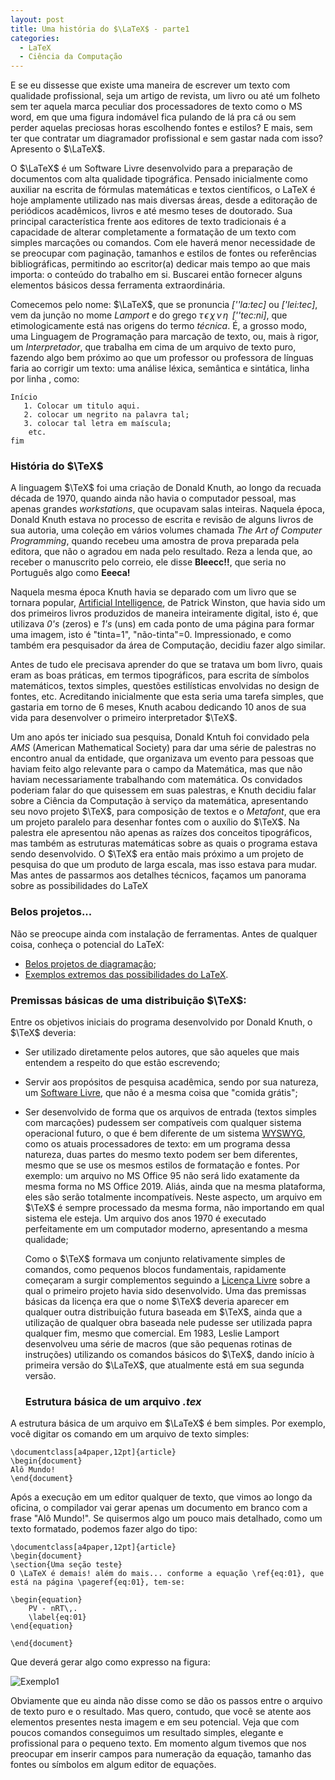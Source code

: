 ```yaml
---
layout: post
title: Uma história do $\LaTeX$ - parte1
categories:
  - LaTeX
  - Ciência da Computação
---
```


E se eu dissesse que existe uma maneira de escrever um texto com qualidade profissional, seja um artigo de revista, um livro ou até um folheto sem ter aquela marca peculiar dos processadores de texto como o MS word, em que uma figura indomável fica pulando de lá pra cá ou sem perder aquelas preciosas horas escolhendo fontes e estilos? E mais, sem ter que contratar um diagramador profissional e sem gastar nada com isso? Apresento o $\LaTeX$.

O $\LaTeX$ é um Software Livre desenvolvido para a preparação de documentos com alta qualidade tipográfica. Pensado inicialmente como auxiliar na escrita de fórmulas matemáticas e textos científicos, o LaTeX é hoje amplamente utilizado nas mais diversas áreas, desde a editoração de periódicos acadêmicos, livros e até mesmo teses de doutorado. Sua principal característica frente aos editores de texto tradicionais é a capacidade de alterar completamente a formatação de um texto com simples marcações ou comandos. Com ele haverá menor necessidade de se preocupar com paginação, tamanhos e estilos de fontes ou referências bibliográficas, permitindo ao escritor(a) dedicar mais tempo ao que mais importa: o conteúdo do trabalho em si. Buscarei então fornecer alguns elementos básicos dessa ferramenta extraordinária.

Comecemos pelo nome: $\LaTeX$, que se pronuncia *[''la:tec]* ou *['lei:tec]*, vem da junção no mome *Lamport* e do grego $\tau\, \epsilon\, \chi\, \nu\,\eta\,$ *[''tec:ni]*, que etimologicamente está nas origens do termo *técnica*. É, a grosso modo, uma Linguagem de Programação para marcação de texto, ou, mais à rigor, um *Interpretador*, que trabalha em cima de um arquivo de texto puro, fazendo algo bem próximo ao que um professor ou professora de línguas faria ao corrigir um texto: uma análise léxica, semântica e sintática, linha por linha , como:

    Início
       1. Colocar um titulo aqui.
       2. colocar um negrito na palavra tal;
       3. colocar tal letra em maíscula;
        etc.
    fim

### História do $\TeX$

A linguagem $\TeX$ foi uma criação de Donald Knuth, ao longo da recuada década de 1970, quando ainda não havia o computador pessoal, mas apenas grandes *workstations*, que ocupavam salas inteiras. Naquela época, Donald Knuth estava no processo de escrita e revisão de alguns livros de sua autoria, uma coleção em vários volumes chamada *The Art of Computer Programming*, quando recebeu uma amostra de prova preparada pela editora, que não o agradou em nada pelo resultado. Reza a lenda que, ao receber o manuscrito pelo correio, ele disse **Bleecc!!**, que seria no Português algo como **Eeeca!**

Naquela mesma época Knuth havia se deparado com um livro que se tornara popular,  [Artificial Intelligence](https://archive.org/details/artificialintell00wins), de Patrick Winston, que havia sido um dos primeiros livros  produzidos de maneira inteiramente digital, isto é, que utilizava *0's* (zeros) e *1's* (uns) em cada ponto de uma página para formar uma imagem, isto é "tinta=1", "não-tinta"=0. Impressionado, e como também era pesquisador da área de Computação, decidiu fazer algo similar.  

Antes de tudo ele precisava aprender do que se tratava um bom livro, quais eram as boas práticas, em termos tipográficos, para escrita de símbolos matemáticos, textos simples, questões estilísticas envolvidas no design de fontes, etc. Acreditando inicialmente que esta seria uma tarefa simples, que gastaria em torno de 6 meses, Knuth acabou dedicando 10 anos de sua vida para desenvolver o primeiro interpretador $\TeX$.

Um ano após ter iniciado sua pesquisa, Donald Kntuh foi convidado pela *AMS* (American Mathematical Society) para dar uma série de palestras no encontro anual da entidade, que organizava um evento para pessoas que haviam feito algo relevante para o campo da Matemática, mas que não haviam necessariamente trabalhando com matemática. Os convidados poderiam falar do que quisessem em suas palestras, e Knuth decidiu falar sobre a Ciência da Computação à serviço da matemática, apresentando seu novo projeto $\TeX$, para composição de textos e o *Metafont*, que era um projeto paralelo para desenhar fontes com o auxílio do $\TeX$.  Na palestra ele apresentou não apenas as raízes dos conceitos tipográficos, mas também as estruturas matemáticas sobre as quais o programa estava sendo desenvolvido. O $\TeX$ era então mais próximo a um projeto de pesquisa do que um produto de larga escala, mas isso estava para mudar. Mas antes de passarmos aos detalhes técnicos, façamos um panorama sobre as possibilidades do LaTeX

### Belos projetos...

Não se preocupe ainda com instalação de ferramentas. Antes de qualquer coisa,
conheça o potencial do LaTeX:

- [Belos projetos de diagramação](http://tex.stackexchange.com/questions/1319/showcase-of-beautiful-typography-done-in-tex-friends);
- [Exemplos extremos das possibilidades do LaTeX](http://www.tug.org/texshowcase/).

### Premissas básicas de uma distribuição $\TeX$:

 Entre os objetivos iniciais do programa desenvolvido por Donald Knuth, o $\TeX$ deveria:

* Ser utilizado diretamente pelos autores, que são aqueles que mais entendem a respeito do que estão escrevendo;

* Servir aos propósitos de pesquisa acadêmica, sendo por sua natureza, um [Software Livre](https://pt.wikipedia.org/wiki/Software_livre), que não é a mesma coisa que "comida grátis";

* Ser desenvolvido de forma que os arquivos de entrada (textos simples com marcações) pudessem ser compatíveis com qualquer sistema operacional futuro, o que é bem diferente de um sistema [WYSWYG](https://en.wikipedia.org/wiki/WYSIWYG), como os atuais processadores de texto: em um programa dessa natureza, duas partes do mesmo texto podem ser bem diferentes, mesmo que se use os mesmos estilos de formatação e fontes. Por exemplo: um arquivo no MS Office 95 não será lido exatamente da mesma forma no MS Office 2019. Aliás, ainda que na mesma plataforma, eles são serão totalmente incompatíveis. Neste aspecto, um arquivo em $\TeX$ é sempre processado da mesma forma, não importando em qual sistema ele esteja. Um arquivo dos anos 1970 é executado perfeitamente em um computador moderno, apresentando a mesma qualidade;

  Como o $\TeX$ formava um conjunto relativamente simples de comandos, como pequenos blocos fundamentais, rapidamente começaram a surgir complementos seguindo a [Licença Livre](https://en.wikipedia.org/wiki/LaTeX_Project_Public_License) sobre a qual o primeiro projeto havia sido desenvolvido.  Uma das premissas básicas da licença era que o nome $\TeX$ deveria aparecer em qualquer outra distribuição futura baseada em $\TeX$, ainda que a utilização de qualquer obra baseada nele pudesse ser utilizada papra qualquer fim, mesmo que comercial. Em 1983, Leslie Lamport desenvolveu uma série de macros (que são pequenas rotinas de instruções) utilizando os comandos básicos do $\TeX$, dando início à primeira versão do $\LaTeX$, que atualmente está em sua segunda versão.

  ### Estrutura básica de um arquivo *.tex*

A estrutura básica de um arquivo em $\LaTeX$ é bem simples. Por exemplo, você digitar os comando em um arquivo de texto simples:

    \documentclass[a4paper,12pt]{article}
    \begin{document}
    Alô Mundo!
    \end{document}

Após a execução em um editor qualquer de texto, que vimos ao longo da oficina, o compilador vai gerar apenas um documento em branco com a frase "Alô Mundo!". Se quisermos algo um pouco mais detalhado, como um texto formatado, podemos fazer algo do tipo:

    \documentclass[a4paper,12pt]{article}
    \begin{document}
    \section{Uma seção teste}
    O \LaTeX é demais! além do mais... conforme a equação \ref{eq:01}, que está na página \pageref{eq:01}, tem-se:

    \begin{equation}
        PV - nRT\,.
        \label{eq:01}
    \end{equation}

    \end{document}

Que deverá gerar algo como expresso na figura:

![](https://otelegrafo.com/images/exemplo1.png "Exemplo1")

Obviamente que eu ainda não disse como se dão os passos entre o arquivo de texto puro e o resultado. Mas quero, contudo, que você se atente aos elementos presentes nesta imagem e em seu potencial. Veja que com poucos comandos conseguimos um resultado simples, elegante e profissional para o pequeno texto. Em momento algum tivemos que nos preocupar em inserir campos para numeração da equação, tamanho das fontes ou símbolos em algum editor de equações.
